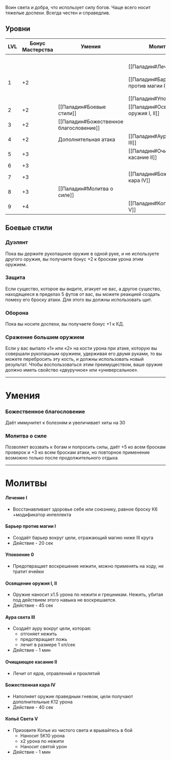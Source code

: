 Воин света и добра, что использует силу богов. Чаще всего носит тяжелые доспехи. Всегда честен и справедлив.

## Уровни

| LVL | Бонус Мастерства | Умения | Молитвы | ЯЗ |  |  |  |  |
| ---- | ---- | ---- | ---- | ---- | ---- | ---- | ---- | ---- |
|  |  |  |  | **I** | **II** | **III** | **IV** | **V** |
| 1 | +2 |  | [[Паладин#Лечение I]]<br><br>[[Паладин#Барьер против магии I]]<br><br>[[Паладин#Упокоение 0]] | 2 | - | - | - | - |
| 2 | +2 | [[Паладин#Боевые стили]] | [[Паладин#Освящение оружия I, II]] | 3 | 1 | - | - | - |
| 3 | +2 | [[Паладин#Божественное благословение]] |  | 3 | 2 | - | - | - |
| 4 | +2 | Дополнительная атака | [[Паладин#Аура света III]] | 4 | 3 | 1 | - | - |
| 5 | +3 |  | [[Паладин#Очищающее касание II]] | 4 | 3 | 1 | - | - |
| 6 | +3 |  |  | 5 | 4 | 2 | - | - |
| 7 | +3 |  | [[Паладин#Божественная кара IV]] | 6 | 5 | 3 | 1 | - |
| 8 | +3 | [[Паладин#Молитва о силе]] |  | 6 | 5 | 4 | 2 | 1 |
| 9 | +4 |  | [[Паладин#Копьё света V]] | 7 | 6 | 4 | 2 | 1 |

## Боевые стили

### Дуэлянт

Пока вы держите рукопашное оружие в одной руке, и не используете другого оружия, вы получаете бонус +2 к броскам урона этим оружием.

### Защита

Если существо, которое вы видите, атакует не вас, а другое существо, находящееся в пределах 5 футов от вас, вы можете реакцией создать помеху его броску атаки. Для этого вы должны использовать щит.

### Оборона

Пока вы носите доспехи, вы получаете бонус +1 к КД.

### Сражение большим оружием

Если у вас выпало «1» или «2» на кости урона при атаке, которую вы совершали рукопашным оружием, удерживая его двумя руками, то вы можете перебросить эту кость, и должны использовать новый результат. Чтобы воспользоваться этим преимуществом, ваше оружие должно иметь свойство «двуручное» или «универсальное».

---
# Умения

### Божественное благословение

Даёт иммунитет к болезням и увеличивает хиты на 30

### Молитва о силе

Позволяет воззвать к богам и попросить силы, даёт +5 ко всем броскам проверок и +3 ко всем броскам атаки, но повторное применение возможно только после продолжительного отдыха

---
# Молитвы

#### Лечение I

- Восстанавливает здоровье себе или союзнику, равное броску К6 +модификатор интеллекта

#### Барьер против магии I

- Создаёт барьер вокруг цели, отражающий магию ниже III круга
- Действие - 20 сек

#### Упокоение 0

- Предотвращает воскрешение нежити, можно применять на ходу, не тратит ячейки

#### Освящение оружия I, II

- Оружие наносит х1.5 урона по нежити и грешникам. Нежить, убитая под действием этого навыка не воскрешается.
- Действие - 45 сек

#### Аура света III

- Создаёт ауру вокруг цели, которая:
	- отгоняет нежить
	- предотвращает ложь
	- лечит в размере 1 хп/сек
- Действие - 1 мин


#### Очищающее касание II
- Лечит от ядов, отравлений и проклятий

#### Божественная кара IV

- Наполняет оружие праведным гневом, цели получают дополнительные К12 урона
- Действие - 40 сек

#### Копьё Света V

- Призовите Копье из чистого света и врывайтесь в бой
	- Наносит 5К10 урона
	- х2 урона по нежити
	- Наносит святой урон
- Действие - 1 мин
